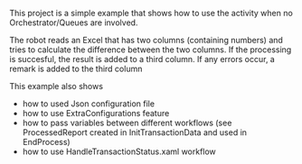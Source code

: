 This project is a simple example that shows how to use the activity when no Orchestrator/Queues are involved.

The robot reads an Excel that has two columns (containing numbers) and tries to calculate the difference between the two columns. 
If the processing is succesful, the result is added to a third column. If any errors occur, a remark is added to the third column

This example also shows 
- how to used Json configuration file
- how to use ExtraConfigurations feature
- how to pass variables between different workflows (see ProcessedReport created in InitTransactionData and used in EndProcess)
- how to use HandleTransactionStatus.xaml workflow
